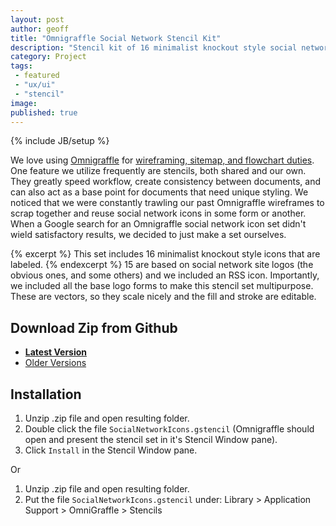 ```yaml
---
layout: post
author: geoff
title: "Omnigraffle Social Network Stencil Kit"
description: "Stencil kit of 16 minimalist knockout style social network icons"
category: Project
tags: 
 - featured
 - "ux/ui"
 - "stencil"
image: 
published: true
---
```

{% include JB/setup %}

We love using [Omnigraffle](http://www.omnigroup.com/omnigraffle) for [wireframing, sitemap, and flowchart  duties](http://www.avatarnewyork.com/services/information-architecture). One feature we utilize frequently are stencils, both shared and our own. They greatly speed workflow, create consistency between documents, and can also act as a base point for documents that need unique styling. We noticed that we were constantly trawling our past Omnigraffle wireframes to scrap together and reuse social network icons in some form or another. When a Google search for an Omnigraffle social network icon set didn't wield satisfactory results, we decided to just make a set ourselves.

{% excerpt %} This set includes 16 minimalist knockout style icons that are labeled. {% endexcerpt %} 15 are based on social network site logos (the obvious ones, and some others) and we included an RSS icon. Importantly, we included all the base logo forms to make this stencil set multipurpose. These are vectors, so they scale nicely and the fill and stroke are editable. 

## Download Zip from Github

* **[Latest Version](https://github.com/avatarnewyork/socialnetworkstencilkit/archive/master.zip)**
* [Older Versions](https://github.com/avatarnewyork/socialnetworkstencilkit/releases)

## Installation

1. Unzip .zip file and open resulting folder.
2. Double click the file `SocialNetworkIcons.gstencil` (Omnigraffle should open and present the stencil set in it's Stencil Window pane).
3. Click `Install` in the Stencil Window pane.

Or

1. Unzip .zip file and open resulting folder.
2. Put the file `SocialNetworkIcons.gstencil` under: Library > Application Support > OmniGraffle > Stencils
